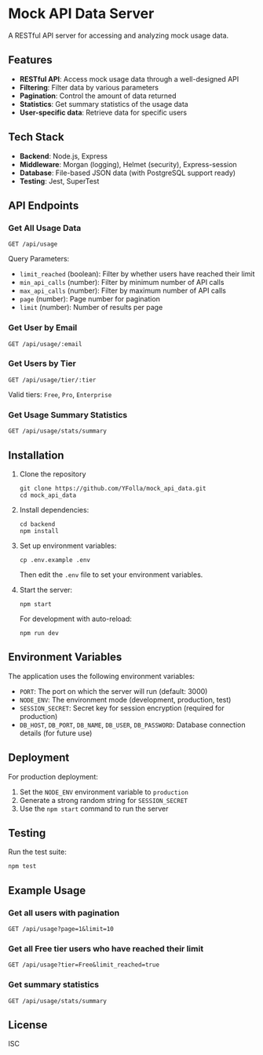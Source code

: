 # Mock API Data Server

A RESTful API server for accessing and analyzing mock usage data.

## Features

- **RESTful API**: Access mock usage data through a well-designed API
- **Filtering**: Filter data by various parameters
- **Pagination**: Control the amount of data returned
- **Statistics**: Get summary statistics of the usage data
- **User-specific data**: Retrieve data for specific users

## Tech Stack

- **Backend**: Node.js, Express
- **Middleware**: Morgan (logging), Helmet (security), Express-session
- **Database**: File-based JSON data (with PostgreSQL support ready)
- **Testing**: Jest, SuperTest

## API Endpoints

### Get All Usage Data

```
GET /api/usage
```

Query Parameters:
- `limit_reached` (boolean): Filter by whether users have reached their limit
- `min_api_calls` (number): Filter by minimum number of API calls
- `max_api_calls` (number): Filter by maximum number of API calls
- `page` (number): Page number for pagination
- `limit` (number): Number of results per page

### Get User by Email

```
GET /api/usage/:email
```

### Get Users by Tier

```
GET /api/usage/tier/:tier
```

Valid tiers: `Free`, `Pro`, `Enterprise`

### Get Usage Summary Statistics

```
GET /api/usage/stats/summary
```

## Installation

1. Clone the repository
   ```
   git clone https://github.com/YFolla/mock_api_data.git
   cd mock_api_data
   ```

2. Install dependencies:
   ```
   cd backend
   npm install
   ```

3. Set up environment variables:
   ```
   cp .env.example .env
   ```
   Then edit the `.env` file to set your environment variables.

4. Start the server:
   ```
   npm start
   ```
   
   For development with auto-reload:
   ```
   npm run dev
   ```

## Environment Variables

The application uses the following environment variables:

- `PORT`: The port on which the server will run (default: 3000)
- `NODE_ENV`: The environment mode (development, production, test)
- `SESSION_SECRET`: Secret key for session encryption (required for production)
- `DB_HOST`, `DB_PORT`, `DB_NAME`, `DB_USER`, `DB_PASSWORD`: Database connection details (for future use)

## Deployment

For production deployment:

1. Set the `NODE_ENV` environment variable to `production`
2. Generate a strong random string for `SESSION_SECRET`
3. Use the `npm start` command to run the server

## Testing

Run the test suite:

```
npm test
```

## Example Usage

### Get all users with pagination

```
GET /api/usage?page=1&limit=10
```

### Get all Free tier users who have reached their limit

```
GET /api/usage?tier=Free&limit_reached=true
```

### Get summary statistics

```
GET /api/usage/stats/summary
```

## License

ISC 